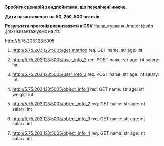 __Зробити сценарій з ендпойнтами, що перелічені нижче.__

__Дати навантаження на 50, 250, 500 потоків.__

__Результати прогонів вивантажити в CSV__
Налаштування Jmeter (файл .jmx) вивантажуємо на гіт.

http://5.75.203.123:5005

1) http://5.75.203.123:5005/get_method
req.
GET
name: str
age: int


2) http://5.75.203.123:5005/user_info_2
req.
POST
name: str
age: int
salary: int


3) http://5.75.203.123:5005/user_info_3
req.
POST
name: str
age: int
salary: int

4) http://5.75.203.123:5005/object_info_1
req.
GET
name: str
age: int
weight: int

5) http://5.75.203.123:5005/object_info_2
req.
GET
name: str
age: int
salary: int

6) http://5.75.203.123:5005/object_info_3
req.
GET
name: str
age: int
salary: int

7) http://5.75.203.123:5005/object_info_4
req.
GET
name: str
age: int
salary: int

